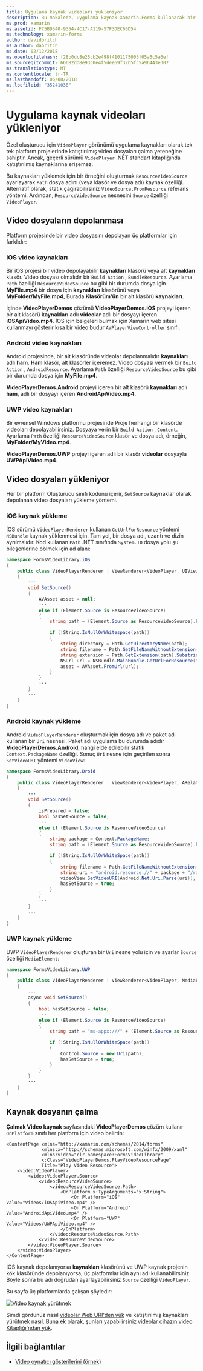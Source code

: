 ```yaml
---
title: Uygulama kaynak videoları yükleniyor
description: Bu makalede, uygulama kaynak Xamarin.Forms kullanarak bir video oynatıcı uygulaması olarak videolara yük açıklanmaktadır.
ms.prod: xamarin
ms.assetid: F75BD540-9354-4C17-A119-57F3DEC66D54
ms.technology: xamarin-forms
author: davidbritch
ms.author: dabritch
ms.date: 02/12/2018
ms.openlocfilehash: f28b0dc8e25cb2e498f4101175005f05a5c5a6ef
ms.sourcegitcommit: 66682dd8e93c0e4f5dee69f32b5fc5a96443e307
ms.translationtype: MT
ms.contentlocale: tr-TR
ms.lasthandoff: 06/08/2018
ms.locfileid: "35241038"
---
```

# <a name="loading-application-resource-videos"></a>Uygulama kaynak videoları yükleniyor

Özel oluşturucu için `VideoPlayer` görünümü uygulama kaynakları olarak tek tek platform projelerinde katıştırılmış video dosyaları çalma yeteneğine sahiptir. Ancak, geçerli sürümü `VideoPlayer` .NET standart kitaplığında katıştırılmış kaynaklarına erişemez.

Bu kaynakları yüklemek için bir örneğini oluşturmak `ResourceVideoSource` ayarlayarak `Path` dosya adını (veya klasör ve dosya adı) kaynak özelliği. Alternatif olarak, statik çağırabilirsiniz `VideoSource.FromResource` referans yöntemi. Ardından, `ResourceVideoSource` nesnesini `Source` özelliği `VideoPlayer`.

## <a name="storing-the-video-files"></a>Video dosyaların depolanması

Platform projesinde bir video dosyasını depolayan üç platformlar için farklıdır:

### <a name="ios-video-resources"></a>iOS video kaynakları

Bir iOS projesi bir video depolayabilir **kaynakları** klasörü veya alt **kaynakları** klasör. Video dosyası olmalıdır bir `Build Action` , `BundleResource`. Ayarlama `Path` özelliği `ResourceVideoSource` bu gibi bir durumda dosya için **MyFile.mp4** bir dosya için **kaynakları** klasörünü veya **MyFolder/MyFile.mp4**, Burada **Klasörüm'ün** bir alt klasörü **kaynakları**.

İçinde **VideoPlayerDemos** çözümü **VideoPlayerDemos.iOS** projeyi içeren bir alt klasörü **kaynakları** adlı **videolar** adlı bir dosyayı içeren **iOSApiVideo.mp4**. İOS için belgeleri bulmak için Xamarin web sitesi kullanmayı gösterir kısa bir video budur `AVPlayerViewController` sınıfı.

### <a name="android-video-resources"></a>Android video kaynakları

Android projesinde, bir alt klasöründe videolar depolanmalıdır **kaynakları** adlı **ham**. **Ham** klasör, alt klasörler içeremez. Video dosyası vermek bir `Build Action` , `AndroidResource`. Ayarlama `Path` özelliği `ResourceVideoSource` bu gibi bir durumda dosya için **MyFile.mp4**.

**VideoPlayerDemos.Android** projeyi içeren bir alt klasörü **kaynakları** adlı **ham**, adlı bir dosyayı içeren **AndroidApiVideo.mp4**.

### <a name="uwp-video-resources"></a>UWP video kaynakları

Bir evrensel Windows platformu projesinde Proje herhangi bir klasörde videoları depolayabilirsiniz. Dosyaya verin bir `Build Action` , `Content`. Ayarlama `Path` özelliği `ResourceVideoSource` klasör ve dosya adı, örneğin, **MyFolder/MyVideo.mp4**.

**VideoPlayerDemos.UWP** projeyi içeren adlı bir klasör **videolar** dosyayla **UWPApiVideo.mp4**.

## <a name="loading-the-video-files"></a>Video dosyaları yükleniyor

Her bir platform Oluşturucu sınıfı kodunu içerir, `SetSource` kaynaklar olarak depolanan video dosyaları yükleme yöntemi.

### <a name="ios-resource-loading"></a>iOS kaynak yükleme

İOS sürümü `VideoPlayerRenderer` kullanan `GetUrlForResource` yöntemi `NSBundle` kaynak yüklenmesi için. Tam yol, bir dosya adı, uzantı ve dizin ayrılmalıdır. Kod kullanan `Path` .NET sınıfında `System.IO` dosya yolu şu bileşenlerine bölmek için ad alanı:

```csharp
namespace FormsVideoLibrary.iOS
{
    public class VideoPlayerRenderer : ViewRenderer<VideoPlayer, UIView>
    {
        ···
        void SetSource()
        {
            AVAsset asset = null;
            ···
            else if (Element.Source is ResourceVideoSource)
            {
                string path = (Element.Source as ResourceVideoSource).Path;

                if (!String.IsNullOrWhitespace(path))
                {
                    string directory = Path.GetDirectoryName(path);
                    string filename = Path.GetFileNameWithoutExtension(path);
                    string extension = Path.GetExtension(path).Substring(1);
                    NSUrl url = NSBundle.MainBundle.GetUrlForResource(filename, extension, directory);
                    asset = AVAsset.FromUrl(url);
                }
            }
            ···
        }
        ···
    }
}
```

### <a name="android-resource-loading"></a>Android kaynak yükleme

Android `VideoPlayerRenderer` oluşturmak için dosya adı ve paket adı kullanan bir `Uri` nesnesi. Paket adı uygulama bu durumda adıdır **VideoPlayerDemos.Android**, hangi elde edilebilir statik `Context.PackageName` özelliği. Sonuç `Uri` nesne için geçirilen sonra `SetVideoURI` yöntemi `VideoView`:

```csharp
namespace FormsVideoLibrary.Droid
{
    public class VideoPlayerRenderer : ViewRenderer<VideoPlayer, ARelativeLayout>
    {
        ···    
        void SetSource()
        {
            isPrepared = false;
            bool hasSetSource = false;
            ···
            else if (Element.Source is ResourceVideoSource)
            {
                string package = Context.PackageName;
                string path = (Element.Source as ResourceVideoSource).Path;

                if (!String.IsNullOrWhiteSpace(path))
                {
                    string filename = Path.GetFileNameWithoutExtension(path).ToLowerInvariant();
                    string uri = "android.resource://" + package + "/raw/" + filename;
                    videoView.SetVideoURI(Android.Net.Uri.Parse(uri));
                    hasSetSource = true;
                }
            }
            ···
        }
        ···
    }
}
```

### <a name="uwp-resource-loading"></a>UWP kaynak yükleme

UWP `VideoPlayerRenderer` oluşturan bir `Uri` nesne yolu için ve ayarlar `Source` özelliği `MediaElement`:

```csharp
namespace FormsVideoLibrary.UWP
{
    public class VideoPlayerRenderer : ViewRenderer<VideoPlayer, MediaElement>
    {
        ···
        async void SetSource()
        {
            bool hasSetSource = false;
            ···
            else if (Element.Source is ResourceVideoSource)
            {
                string path = "ms-appx:///" + (Element.Source as ResourceVideoSource).Path;

                if (!String.IsNullOrWhiteSpace(path))
                {
                    Control.Source = new Uri(path);
                    hasSetSource = true;
                }
            }
        }
        ···
    }
}
```

## <a name="playing-the-resource-file"></a>Kaynak dosyanın çalma

**Çalmak Video kaynak** sayfasındaki **VideoPlayerDemos** çözüm kullanır `OnPlatform` sınıfı her platform için video belirtin:

```xaml
<ContentPage xmlns="http://xamarin.com/schemas/2014/forms"
             xmlns:x="http://schemas.microsoft.com/winfx/2009/xaml"
             xmlns:video="clr-namespace:FormsVideoLibrary"
             x:Class="VideoPlayerDemos.PlayVideoResourcePage"
             Title="Play Video Resource">
    <video:VideoPlayer>
        <video:VideoPlayer.Source>
            <video:ResourceVideoSource>
                <video:ResourceVideoSource.Path>
                    <OnPlatform x:TypeArguments="x:String">
                        <On Platform="iOS" Value="Videos/iOSApiVideo.mp4" />
                        <On Platform="Android" Value="AndroidApiVideo.mp4" />
                        <On Platform="UWP" Value="Videos/UWPApiVideo.mp4" />
                    </OnPlatform>
                </video:ResourceVideoSource.Path>
            </video:ResourceVideoSource>
        </video:VideoPlayer.Source>
    </video:VideoPlayer>
</ContentPage>
```

İOS kaynak depolanıyorsa **kaynakları** klasörünü ve UWP kaynak projenin kök klasöründe depolanıyorsa, üç platformlar için aynı adı kullanabilirsiniz. Böyle sonra bu adı doğrudan ayarlayabilirsiniz `Source` özelliği `VideoPlayer`.

Bu sayfa üç platformlarda çalışan şöyledir:

[![Video kaynak yürütmek](loading-resources-images/playvideoresource-small.png "çalmak Video kaynak")](loading-resources-images/playvideoresource-large.png#lightbox "Video kaynak Yürüt")

Şimdi gördünüz nasıl [videolar Web URI'den yük](web-videos.md) ve katıştırılmış kaynakları yürütmek nasıl. Buna ek olarak, şunları yapabilirsiniz [videolar cihazın video Kitaplığı'ndan yük](accessing-library.md).


## <a name="related-links"></a>İlgili bağlantılar

- [Video oynatıcı gösterilerini (örnek)](https://developer.xamarin.com/samples/xamarin-forms/customrenderers/VideoPlayerDemos/)
